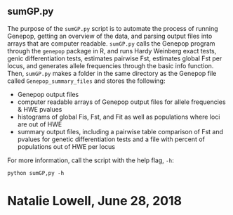 ## sumGP.py

The purpose of the `sumGP.py` script is to automate the process of running Genepop, getting an overview of the data, and parsing output files into arrays that are computer readable. `sumGP.py` calls the Genepop program through the `genepop` package in R, and runs Hardy Weinberg exact tests, genic differentiation tests, estimates pairwise Fst, estimates global Fst per locus, and generates allele frequencies through the basic info function. Then, `sumGP.py` makes a folder in the same directory as the Genepop file called `Genepop_summary_files` and stores the following:
 - Genepop output files
 - computer readable arrays of Genepop output files for allele frequencies & HWE pvalues
 - histograms of global Fis, Fst, and Fit as well as populations where loci are out of HWE
 - summary output files, including a pairwise table comparison of Fst and pvalues for genetic differentiation tests and a file with percent of populations out of HWE per locus

For more information, call the script with the help flag, `-h`:

``python sumGP,py -h``

# Natalie Lowell, June 28, 2018